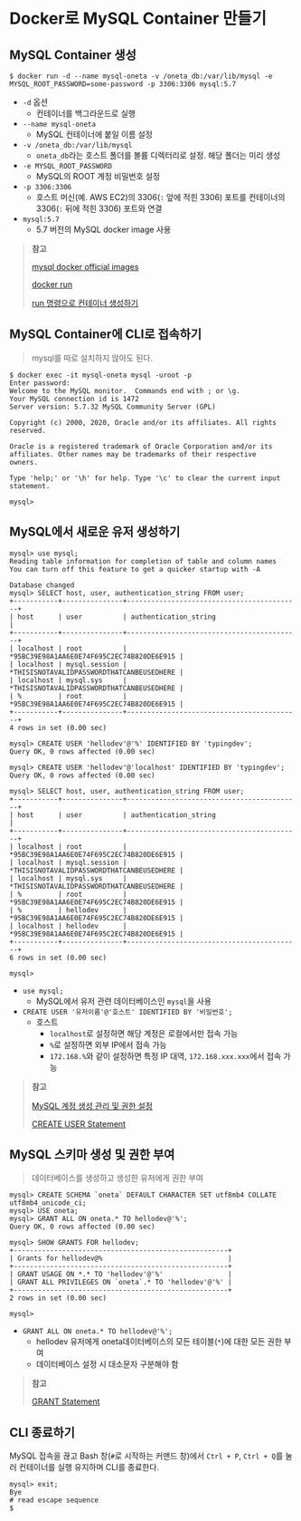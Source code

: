 # Docker로 MySQL Container 만들기



## MySQL Container 생성

```shell
$ docker run -d --name mysql-oneta -v /oneta_db:/var/lib/mysql -e MYSQL_ROOT_PASSWORD=some-password -p 3306:3306 mysql:5.7
```

- `-d` 옵션
  - 컨테이너를 백그라운드로 실행
- `--name mysql-oneta`
  - MySQL 컨테이너에 붙일 이름 설정
- `-v /oneta_db:/var/lib/mysql`
  - `oneta_db`라는 호스트 폴더를 볼륨 디렉터리로 설정. 해당 폴더는 미리 생성
- `-e MYSQL_ROOT_PASSWORD`
  - MySQL의 ROOT 계정 비밀번호 설정
- `-p 3306:3306`
  - 호스트 머신(예. AWS EC2)의 3306(`:` 앞에 적힌 3306) 포트를 컨테이너의 3306(`:` 뒤에 적힌 3306) 포트와 연결
- `mysql:5.7`
  - 5.7 버전의 MySQL docker image 사용



> **참고**
>
> [mysql docker official images](https://hub.docker.com/_/mysql)
>
> [docker run](https://docs.docker.com/engine/reference/commandline/run/)
>
> [run 명령으로 컨테이너 생성하기](http://pyrasis.com/book/DockerForTheReallyImpatient/Chapter03)



## MySQL Container에 CLI로 접속하기

> mysql를 따로 설치하지 않아도 된다.

```shell
$ docker exec -it mysql-oneta mysql -uroot -p
Enter password:
Welcome to the MySQL monitor.  Commands end with ; or \g.
Your MySQL connection id is 1472
Server version: 5.7.32 MySQL Community Server (GPL)

Copyright (c) 2000, 2020, Oracle and/or its affiliates. All rights reserved.

Oracle is a registered trademark of Oracle Corporation and/or its
affiliates. Other names may be trademarks of their respective
owners.

Type 'help;' or '\h' for help. Type '\c' to clear the current input statement.

mysql>
```



## MySQL에서 새로운 유저 생성하기

```mysql
mysql> use mysql;
Reading table information for completion of table and column names
You can turn off this feature to get a quicker startup with -A

Database changed
mysql> SELECT host, user, authentication_string FROM user;
+-----------+---------------+-------------------------------------------+
| host      | user          | authentication_string                     |
+-----------+---------------+-------------------------------------------+
| localhost | root          | *95BC39E98A1AA6E0E74F695C2EC74B820DE6E915 |
| localhost | mysql.session | *THISISNOTAVALIDPASSWORDTHATCANBEUSEDHERE |
| localhost | mysql.sys     | *THISISNOTAVALIDPASSWORDTHATCANBEUSEDHERE |
| %         | root          | *95BC39E98A1AA6E0E74F695C2EC74B820DE6E915 |
+-----------+---------------+-------------------------------------------+
4 rows in set (0.00 sec)

mysql> CREATE USER 'hellodev'@'%' IDENTIFIED BY 'typingdev';
Query OK, 0 rows affected (0.00 sec)

mysql> CREATE USER 'hellodev'@'localhost' IDENTIFIED BY 'typingdev';
Query OK, 0 rows affected (0.00 sec)

mysql> SELECT host, user, authentication_string FROM user;
+-----------+---------------+-------------------------------------------+
| host      | user          | authentication_string                     |
+-----------+---------------+-------------------------------------------+
| localhost | root          | *95BC39E98A1AA6E0E74F695C2EC74B820DE6E915 |
| localhost | mysql.session | *THISISNOTAVALIDPASSWORDTHATCANBEUSEDHERE |
| localhost | mysql.sys     | *THISISNOTAVALIDPASSWORDTHATCANBEUSEDHERE |
| %         | root          | *95BC39E98A1AA6E0E74F695C2EC74B820DE6E915 |
| %         | hellodev      | *95BC39E98A1AA6E0E74F695C2EC74B820DE6E915 |
| localhost | hellodev      | *95BC39E98A1AA6E0E74F695C2EC74B820DE6E915 |
+-----------+---------------+-------------------------------------------+
6 rows in set (0.00 sec)

mysql>
```

- `use mysql;`
  - MySQL에서 유저 관련 데이터베이스인 `mysql`을 사용
- `CREATE USER '유저이름'@'호스트' IDENTIFIED BY '비밀번호';`
  - 호스트
    - `localhost`로 설정하면 해당 계정은 로컬에서만 접속 가능
    - `%`로 설정하면 외부 IP에서 접속 가능
    - `172.168.%`와 같이 설정하면 특정 IP 대역, `172.168.xxx.xxx`에서 접속 가능

> **참고**
>
> [MySQL 계정 생성 관리 및 권한 설정](https://2dubbing.tistory.com/13)
>
> [CREATE USER Statement](https://dev.mysql.com/doc/refman/8.0/en/create-user.html)



## MySQL 스키마 생성 및 권한 부여

> 데이터베이스를 생성하고 생성한 유저에게 권한 부여

```mysql
mysql> CREATE SCHEMA `oneta` DEFAULT CHARACTER SET utf8mb4 COLLATE utf8mb4_unicode_ci;
mysql> USE oneta;
mysql> GRANT ALL ON oneta.* TO hellodev@'%';
Query OK, 0 rows affected (0.00 sec)

mysql> SHOW GRANTS FOR hellodev;
+-----------------------------------------------------+
| Grants for hellodev@%                               |
+-----------------------------------------------------+
| GRANT USAGE ON *.* TO 'hellodev'@'%'                |
| GRANT ALL PRIVILEGES ON `oneta`.* TO 'hellodev'@'%' |
+-----------------------------------------------------+
2 rows in set (0.00 sec)

mysql>
```

- `GRANT ALL ON oneta.* TO hellodev@'%';`
  - hellodev 유저에게 oneta데이터베이스의 모든 테이블(`*`)에 대한 모든 권한 부여
  - 데이터베이스 설정 시 대소문자 구분해야 함

> **참고**
>
> [GRANT Statement](https://dev.mysql.com/doc/refman/8.0/en/grant.html)



## CLI 종료하기

MySQL 접속을 끊고 Bash 창(`#`로 시작하는 커맨드 창)에서 `Ctrl + P`, `Ctrl + Q`를 눌러 컨테이너를 실행 유지하며 CLI를 종료한다.

```shell
mysql> exit;
Bye
# read escape sequence
$
```

